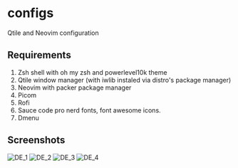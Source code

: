 # configs
Qtile and Neovim configuration



## Requirements 

1. Zsh shell with oh my zsh and powerlevel10k theme
2. Qtile window manager (with iwlib instaled via distro's package manager)
3. Neovim with packer package manager
4. Picom
5. Rofi
6. Sauce code pro nerd fonts, font awesome icons.
7. Dmenu


## Screenshots

![DE_1](https://github.com/user-attachments/assets/fd5eca68-9b90-4b12-a4ab-027b3a93ab1b)
![DE_2](https://github.com/user-attachments/assets/353135b2-d07c-4154-b753-2fb2bad7a974)
![DE_3](https://github.com/user-attachments/assets/a67dba03-1cb1-4612-9b1d-4c2aa3933916)
![DE_4](https://github.com/user-attachments/assets/c9faf02d-ec21-4f81-8bfe-024a1ad9ba3e)
